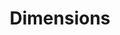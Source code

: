 ---
bigquery: https://console.cloud.google.com/bigquery?p=covid-19-dimensions-ai&page=table&d=data&t=publications
contributors: Digital Science, https://www.digital-science.com/
cost: Free for personal, non-commercial use.
description: Dimensions contains more than 100 million publications, ranging from
  articles published in scholarly journals, books and book chapters, to preprints
  and conference proceedings. All publications are contextualized with linked data
  sets, funding, publications, patents, clinical trials, and policy documents. You
  can also view associated categories, funders, institutions, and researcher profiles.
documentation: https://docs.dimensions.ai/bigquery/index.html
last_edit: Mon, 04 Apr 2022 19:04:00 GMT
location: https://www.dimensions.ai/products/free/
maintained_by: Digital Science, https://www.digital-science.com/
schema_fields: '[''aliases'', ''associated_publication_doi'', ''expiration_year'',
  ''filing_date'', ''filing_status'', ''legal_events'', ''publisher'', ''priority_year'',
  ''family_members_ids'', ''current_assignee_orgs'', ''priority_date'', ''citations'',
  ''labels'', ''granted_year'', ''end_date'', ''acronyms'', ''funding_gbp'', ''funder_org_acronyms'',
  ''mesh_headings'', ''supporting_grant_ids'', ''wikipedia_url'', ''pages'', ''research_org_country_names'',
  ''isbn'', ''date_modified'', ''funder_orgs'', ''pmid'', ''conditions'', ''relationships'',
  ''research_org_city_names'', ''funder_org'', ''date_online'', ''researcher_ids'',
  ''repository_url'', ''book_title'', ''status'', ''filing_year'', ''mesh_terms'',
  ''funding_details'', ''original_abstract'', ''current_assignee_countries'', ''metrics'',
  ''issue'', ''start_year'', ''id'', ''research_orgs'', ''conference'', ''category_hra'',
  ''date_print'', ''subtitles'', ''family_id'', ''funding_cny'', ''category_uoa'',
  ''assignee_countries'', ''journal_lists'', ''funding_currency'', ''abstract'', ''category_icrp_ct'',
  ''research_org_cities'', ''associated_grant_ids'', ''category_icrp_cso'', ''reference_ids'',
  ''associated_publication_arxiv_id'', ''funder_org_cities'', ''language'', ''category_sdg'',
  ''original_assignee_orgs'', ''investigators'', ''organisation_details'', ''publication_date'',
  ''research_org_state_codes'', ''category_hrcs_hc'', ''research_org_state_names'',
  ''source_id'', ''categories'', ''current_assignee'', ''repository_id'', ''eisbn'',
  ''jurisdiction'', ''journal'', ''pmcid'', ''open_access_categories_v2'', ''citations_count'',
  ''category_hrcs_rac'', ''registry'', ''citation_string'', ''created_date'', ''type'',
  ''associated_publication_id'', ''brief_title'', ''foa_number'', ''active_years'',
  ''start_date'', ''date_imported_gbq'', ''research_org_countries'', ''granted_date'',
  ''publication_year'', ''gender'', ''patent_ids'', ''clinical_trial_ids'', ''publication_ids'',
  ''funding_usd'', ''description'', ''arxiv_id'', ''types'', ''assignee_orgs'', ''cpc'',
  ''authors'', ''volume'', ''acronym'', ''interventions'', ''title'', ''funding_eur'',
  ''altmetrics'', ''funding_aud'', ''date_inserted'', ''email_address'', ''acknowledgements'',
  ''funding_cad'', ''family_count'', ''resulting_publication_ids'', ''established'',
  ''category_bra'', ''funder_countries'', ''name'', ''date'', ''application_number'',
  ''open_access_categories'', ''original_assignee'', ''concepts'', ''phase'', ''date_normal'',
  ''funding_chf'', ''address'', ''resulting_publication_doi'', ''category_for'', ''parent_id'',
  ''ipcr'', ''funding_jpy'', ''original_title'', ''associated_publication_pmid'',
  ''funder_org_state_codes'', ''end_year'', ''cited_by_ids'', ''funder_org_countries'',
  ''proceedings_title'', ''repository_name'', ''inventor_names'', ''original_assignee_countries'',
  ''linkout'', ''funding_amount'', ''license'', ''links'', ''external_ids'', ''year'',
  ''expiration_date'', ''funding_nzd'', ''category_rcdc'', ''embargo_date'', ''doi'',
  ''legal_status'', ''book_series_title'', ''kind'', ''grant_number'', ''editors'']'
shortname: dimensions
tags:
- scholarly literature
- patents
- funding
- clinical trials
- academic profiles
terms_of_use: 'Use of both the Dimensions COVID-19 dataset and full Dimensions dataset
  are subject to the Dimensions Terms of use: https://www.dimensions.ai/policies-terms-legal '
title: Dimensions
uuid: dcff88bd-fe6b-4fdb-8159-809bf9d7bc1c
---